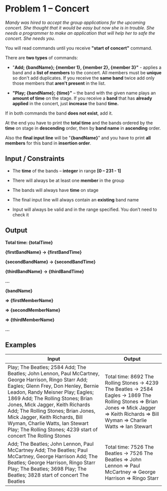 Problem 1 – Concert
===================

*Mandy was hired to accept the group applications for the upcoming concert. She
thought that it would be easy but now she is in trouble. She needs a programmer
to make an application that will help her to safe the concert. She needs you.*

You will read commands until you receive **"start of concert"** command.

There are **two types** of commands:

-   "**Add; {bandName}; {member 1}, {member 2}, {member 3}"** - applies a band
    and a **list of members** to the concert. All members must be **unique** so
    don't add duplicates. If you receive the **same band** twice add only those
    members that **aren't present** in the list.

-   **"Play; {bandName}; {time}"** – the band with the given name plays an
    **amount of time** on the stage. If you receive a **band** that has
    **already applied** in the concert, just **increase** the band **time.**

If in both commands the band **does not exist**, add it.

At the end you have to print the **total time** and the bands ordered by the
**time** on stage in **descending** order, then by **band name** in
**ascending** order.

Also the **final input line** will be "**{bandName}**" and you have to print
**all members** for this band in **insertion order**.

Input / Constraints
-------------------

-   The **time** of the bands – **integer** in range **[0 – 231 - 1]**

-   There will always be at least one **member** in the group

-   The bands will always have **time** on stage

-   The final input line will always contain an **existing** band name

-   Input will always be valid and in the range specified. You don’t need to
    check it

Output
------

**Total time: {totalTime}**

**{firstBandName} -\> {firstBandTime}**

**{secondBandName} -\> {secondBandTime}**

**{thirdBandName} -\> {thirdBandTime}**

**…**

**{bandName}**

**=\> {firstMemberName}**

**=\> {secondMemberName}**

**=\> {thirdMemberName}**

**…**

Examples
--------

| **Input**                                                                                                                                                                                                                                                                                                                                                                                                                               | **Output**                                                                                                                                                                                               |
|-----------------------------------------------------------------------------------------------------------------------------------------------------------------------------------------------------------------------------------------------------------------------------------------------------------------------------------------------------------------------------------------------------------------------------------------|----------------------------------------------------------------------------------------------------------------------------------------------------------------------------------------------------------|
| Play; The Beatles; 2584 Add; The Beatles; John Lennon, Paul McCartney, George Harrison, Ringo Starr Add; Eagles; Glenn Frey, Don Henley, Bernie Leadon, Randy Meisner Play; Eagles; 1869 Add; The Rolling Stones; Brian Jones, Mick Jagger, Keith Richards Add; The Rolling Stones; Brian Jones, Mick Jagger, Keith Richards, Bill Wyman, Charlie Watts, Ian Stewart Play; The Rolling Stones; 4239 start of concert The Rolling Stones | Total time: 8692 The Rolling Stones -\> 4239 The Beatles -\> 2584 Eagles -\> 1869 The Rolling Stones =\> Brian Jones =\> Mick Jagger =\> Keith Richards =\> Bill Wyman =\> Charlie Watts =\> Ian Stewart |
| Add; The Beatles; John Lennon, Paul McCartney Add; The Beatles; Paul McCartney, George Harrison Add; The Beatles; George Harrison, Ringo Starr Play; The Beatles; 3698 Play; The Beatles; 3828 start of concert The Beatles                                                                                                                                                                                                             | Total time: 7526 The Beatles -\> 7526 The Beatles =\> John Lennon =\> Paul McCartney =\> George Harrison =\> Ringo Starr                                                                                 |
